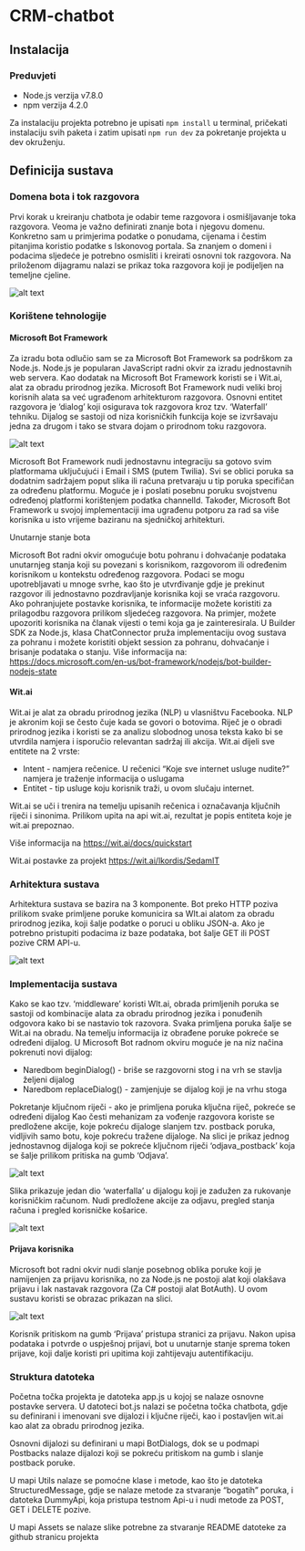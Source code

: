 # CRM-chatbot

## Instalacija

### Preduvjeti

+ Node.js verzija v7.8.0
+ npm verzija 4.2.0

Za instalaciju projekta potrebno je upisati ```npm install``` u terminal, pričekati instalaciju svih paketa i zatim upisati ``` npm run dev ``` za pokretanje projekta u dev okruženju.

## Definicija sustava

### Domena bota i tok razgovora

Prvi korak u kreiranju chatbota je odabir teme razgovora i osmišljavanje toka razgovora. Veoma je važno definirati znanje bota i njegovu domenu. Konkretno sam u primjerima podatke o ponudama, cijenama i čestim pitanjima koristio podatke s Iskonovog portala. Sa znanjem o domeni i podacima sljedeće je potrebno osmisliti i kreirati osnovni tok razgovora. Na priloženom dijagramu nalazi se prikaz toka razgovora koji je podijeljen na temeljne cjeline.

![alt text](https://github.com/lkordis/CRM-chatbot/blob/master/Assets/bot_diagram.png "Bot diagram")


### Korištene tehnologije

#### Microsoft Bot Framework

Za izradu bota odlučio sam se za Microsoft Bot Framework sa podrškom za Node.js. Node.js je popularan JavaScript radni okvir za izradu jednostavnih web servera. Kao dodatak na Microsoft Bot Framework koristi se i Wit.ai, alat za obradu prirodnog jezika.
Microsoft Bot Framework nudi veliki broj korisnih alata sa već ugrađenom arhitekturom razgovora. Osnovni entitet razgovora je ‘dialog’ koji osigurava tok razgovora kroz tzv. ‘Waterfall’ tehniku. Dijalog se sastoji od niza korisničkih funkcija koje se izvršavaju jedna za drugom i tako se stvara dojam o prirodnom toku razgovora. 

![alt text](https://github.com/lkordis/CRM-chatbot/blob/master/Assets/dialog.png "Bot dialog")

Microsoft Bot Framework nudi jednostavnu integraciju sa gotovo svim platformama uključujući i Email i SMS (putem Twilia). Svi se oblici poruka sa dodatnim sadržajem poput slika ili računa pretvaraju u tip poruka specifičan za određenu platformu. Moguće je i poslati posebnu poruku svojstvenu određenoj platformi korištenjem podatka channelId. Također, Microsoft Bot Framework u svojoj implementaciji ima ugrađenu potporu za rad sa više korisnika u isto vrijeme baziranu na sjedničkoj arhitekturi.


Unutarnje stanje bota

Microsoft Bot radni okvir omogućuje botu pohranu i dohvaćanje podataka unutarnjeg stanja koji su povezani s korisnikom, razgovorom ili određenim korisnikom u kontekstu određenog razgovora. Podaci se mogu upotrebljavati u mnoge svrhe, kao što je utvrđivanje gdje je prekinut razgovor ili jednostavno pozdravljanje korisnika koji se vraća razgovoru. Ako pohranjujete postavke korisnika, te informacije možete koristiti za prilagodbu razgovora prilikom sljedećeg razgovora. Na primjer, možete upozoriti korisnika na članak vijesti o temi koja ga je zainteresirala.  U Builder SDK za Node.js, klasa ChatConnector pruža implementaciju ovog sustava za pohranu i možete koristiti objekt session za pohranu, dohvaćanje i brisanje podataka o stanju.
Više informacija na:
https://docs.microsoft.com/en-us/bot-framework/nodejs/bot-builder-nodejs-state


#### Wit.ai
Wit.ai je alat za obradu prirodnog jezika (NLP) u vlasništvu Facebooka. NLP je akronim koji se često čuje kada se govori o botovima. Riječ je o obradi prirodnog jezika i koristi se za analizu slobodnog unosa teksta kako bi se utvrdila namjera i isporučio relevantan sadržaj ili akcija. Wit.ai dijeli sve entitete na 2 vrste:
+ Intent - namjera rečenice. U rečenici “Koje sve internet usluge nudite?” namjera je traženje informacija o uslugama
+ Entitet  - tip usluge koju korisnik traži, u ovom slučaju internet.

Wit.ai se uči i trenira na temelju upisanih rečenica i označavanja ključnih riječi i sinonima. Prilikom upita na api wit.ai, rezultat je popis entiteta koje je wit.ai prepoznao.

Više informacija na https://wit.ai/docs/quickstart

Wit.ai postavke za projekt https://wit.ai/lkordis/SedamIT

### Arhitektura sustava

Arhitektura sustava se bazira na 3 komponente. Bot preko HTTP poziva prilikom svake primljene poruke komunicira sa WIt.ai alatom za obradu prirodnog jezika, koji šalje podatke o poruci u obliku JSON-a. Ako je potrebno pristupiti podacima iz baze podataka, bot šalje GET ili POST pozive CRM API-u.

![alt text](https://github.com/lkordis/CRM-chatbot/blob/master/Assets/architecture.png "Bot architecture")

### Implementacija sustava

Kako se kao tzv. ‘middleware’ koristi WIt.ai, obrada primljenih poruka se sastoji od kombinacije alata za obradu prirodnog jezika i ponuđenih odgovora kako bi se nastavio tok razovora. Svaka primljena poruka šalje se Wit.ai na obradu. Na temelju informacija iz obrađene poruke pokreće se određeni dijalog. U Microsoft Bot radnom okviru moguće je na niz načina pokrenuti novi dijalog:
+ Naredbom beginDialog() - briše se razgovorni stog i na vrh se stavlja željeni dijalog
+ Naredbom replaceDialog() - zamjenjuje se dijalog koji je na vrhu stoga

Pokretanje ključnom riječi - ako je primljena poruka ključna riječ, pokreće se određeni dijalog
 Kao česti mehanizam za vođenje razgovora koriste se predložene akcije, koje pokreću dijaloge slanjem tzv. postback poruka, vidljivih samo botu, koje pokreću tražene dijaloge. Na slici je prikaz jednog jednostavnog dijaloga koji se pokreće ključnom riječi ‘odjava_postback’ koja se šalje prilikom pritiska na gumb ‘Odjava’.
 
 ![alt text](https://github.com/lkordis/CRM-chatbot/blob/master/Assets/postback.png "Bot postback")

Slika prikazuje jedan dio ‘waterfalla’ u dijalogu koji je zadužen za rukovanje korisničkim računom. Nudi predložene akcije za odjavu, pregled stanja računa i pregled korisničke košarice.

![alt text](https://github.com/lkordis/CRM-chatbot/blob/master/Assets/suggested.png "Bot postback")

#### Prijava korisnika

Microsoft bot radni okvir nudi slanje posebnog oblika poruke koji je namijenjen za prijavu korisnika, no za Node.js ne postoji alat koji olakšava prijavu i lak nastavak razgovora (Za C# postoji alat BotAuth). U ovom sustavu koristi se obrazac prikazan na slici.

![alt text](https://github.com/lkordis/CRM-chatbot/blob/master/Assets/auth.jpg "Skype")

Korisnik pritiskom na gumb ‘Prijava’ pristupa stranici za prijavu. Nakon upisa podataka i potvrde o uspješnoj prijavi, bot u unutarnje stanje sprema token prijave, koji dalje koristi pri upitima koji zahtijevaju autentifikaciju.


### Struktura datoteka

Početna točka projekta je datoteka app.js u kojoj se nalaze osnovne postavke servera. U datoteci bot.js nalazi se početna točka chatbota, gdje su definirani i imenovani sve dijalozi i ključne riječi, kao i postavljen wit.ai kao alat za obradu prirodnog jezika.

Osnovni dijalozi su definirani u mapi BotDialogs, dok se u podmapi Postbacks nalaze dijalozi koji se pokreću pritiskom na gumb i slanje postback poruke.

U mapi Utils nalaze se pomoćne klase i metode, kao što je datoteka StructuredMessage, gdje se nalaze metode za stvaranje “bogatih” poruka, i datoteka DummyApi, koja pristupa testnom Api-u i nudi metode za POST, GET i DELETE pozive.

U mapi  Assets se nalaze slike potrebne za stvaranje README datoteke za github stranicu projekta

